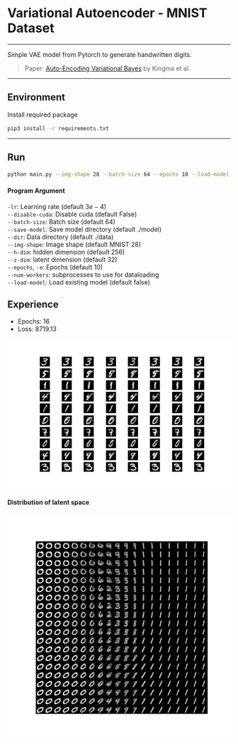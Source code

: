 # Variational Autoencoder - MNIST Dataset

---

Simple VAE model from Pytorch to generate handwritten digits.

> Paper: [Auto-Encoding Variational Bayes](https://arxiv.org/pdf/1312.6114.pdf) by Kingma et al.

---

## Environment

Install required package

```bash
pip3 install -r requirements.txt
```

---

## Run

```bash
python main.py --img-shape 28 --batch-size 64 --epochs 10 --load-model false
```

#### Program Argument

`-lr`: Learning rate (default $3e-4$) \
`--disable-cuda`: Disable cuda (default False) \
`--batch-size`: Batch size (default 64) \
`--save-model`: Save model directory (default ./model) \
`--dir`: Data directory (default ./data) \
`--img-shape`: Image shape (default MNIST 28) \
`--h-dim`: hidden dimension (default 256) \
`--z-dim`: latent dimension (default 32) \
`--epochs`, `-e`: Epochs (default 10) \
`--num-workers`: subprocesses to use for dataloading\
`--load-model`: Load existing model (default false)

## Experience

- Epochs: 16
- Loss: 8719.13

![image](./image/grid.png)

#### Distribution of latent space

![manifold](./image/manifold.png)
